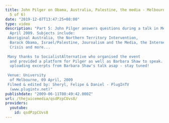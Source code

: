 ```yaml
---
title: John Pilger on Obama, Australia, Palestine, the media - Melbourne 2009 (Part
  5 of 6)
date: "2019-12-07T13:47:25+08:00"
type: video
description: "Part 5: John Pilger answers questions during a talk in Melbourne in
  April 2009. Subjects include:  Aboriginal Australia, the Northern Territory Intervention,
  Barack Obama, Israel/Palestine, Journalism and the Media, the Internet, the Financial
  Crisis and more...  Many thanks to SocialistAlternative who organised the event
  and provided a platform for Pilger as well as Barbara Shaw to speak. We will be
  uploading excerpts from Barbara Shaw's talk asap - stay tuned!  Venue: University
  of Melbourne, 09 April, 2009 Filmed & edited by: Sheryl, Felipe & Daniel - PlugInTV
  (www.plugintv.net)"
publishdate: "2009-06-11T08:49:42.000Z"
url: /thejuicemedia/qsdPzpCUvs8/
providers:
  youtube:
    id: qsdPzpCUvs8
---
```

